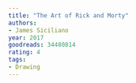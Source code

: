 ```yaml
---
title: "The Art of Rick and Morty"
authors:
- James Siciliano
year: 2017
goodreads: 34480814
rating: 4
tags:
- Drawing
---
```

